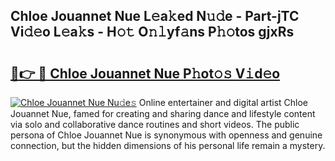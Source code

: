 ## Chloe Jouannet Nue L𝚎a𝚔ed N𝚞𝚍e - Part-jTC Vi𝚍𝚎o L𝚎a𝚔s - H𝚘𝚝 O𝚗𝚕yf𝚊ns P𝚑𝚘tos gjxRs

# <h2><a href="http://kf6mu0.oniu.top/?m=Chloe+Jouannet+Nue">🔗👉 🔴 Chloe Jouannet Nue P𝚑ot𝚘𝚜 V𝚒d𝚎o</a></h2>

[![Chloe Jouannet Nue Nu𝚍e𝚜](https://i.imgur.com/0qMVB7G.gif)](http://kf6mu0.oniu.top/?m=Chloe+Jouannet+Nue)
Online entertainer and digital artist Chloe Jouannet Nue, famed for creating and sharing dance and lifestyle content via solo and collaborative dance routines and short videos. The public persona of Chloe Jouannet Nue is synonymous with openness and genuine connection, but the hidden dimensions of his personal life remain a mystery.  

